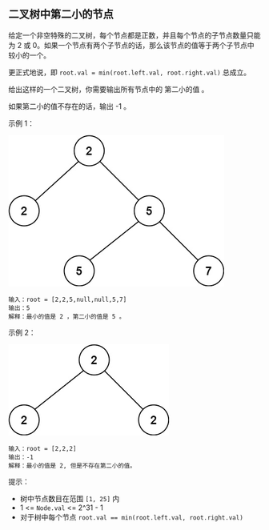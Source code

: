 ## 二叉树中第二小的节点

给定一个非空特殊的二叉树，每个节点都是正数，并且每个节点的子节点数量只能为 2 或 0。如果一个节点有两个子节点的话，那么该节点的值等于两个子节点中较小的一个。

更正式地说，即 `root.val = min(root.left.val, root.right.val)` 总成立。

给出这样的一个二叉树，你需要输出所有节点中的 第二小的值 。

如果第二小的值不存在的话，输出 -1 。

 

示例 1：

![](../images/671.second-minimum-node-in-a-binary-tree.png)
```
输入：root = [2,2,5,null,null,5,7]
输出：5
解释：最小的值是 2 ，第二小的值是 5 。
```

示例 2：

![](../images/671.second-minimum-node-in-a-binary-tree_1.png)
```
输入：root = [2,2,2]
输出：-1
解释：最小的值是 2, 但是不存在第二小的值。
```

提示：

* 树中节点数目在范围 `[1, 25]` 内
* 1 <= `Node.val` <= 2^31 - 1
* 对于树中每个节点 `root.val == min(root.left.val, root.right.val)`
